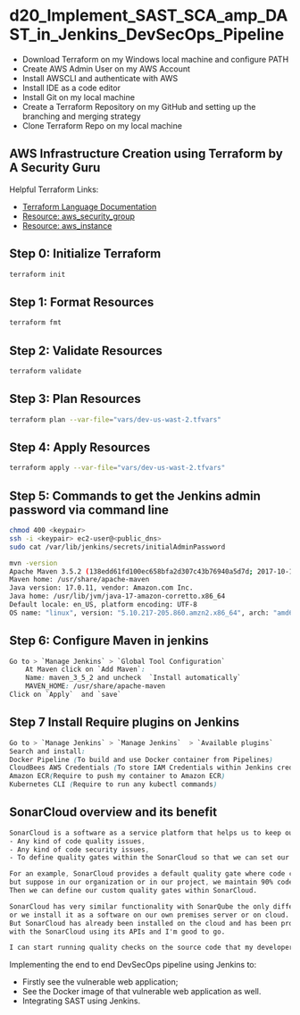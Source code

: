 # d20_Implement_SAST_SCA_amp_DAST_in_Jenkins_DevSecOps_Pipeline

- Download Terraform on my Windows local machine and configure PATH
- Create AWS Admin User on my AWS Account
- Install AWSCLI and authenticate with AWS
- Install IDE as a code editor
- Install Git on my local machine
- Create a Terraform Repository on my GitHub and setting up the branching and merging strategy
- Clone Terraform Repo on my local machine

## AWS Infrastructure Creation using Terraform by A Security Guru

Helpful Terraform Links:
- [Terraform Language Documentation](https://www.terraform.io/docs/language/index.html)
- [Resource: aws_security_group](https://registry.terraform.io/providers/hashicorp/aws/latest/docs/resources/security_group)
- [Resource: aws_instance](https://registry.terraform.io/providers/hashicorp/aws/latest/docs/resources/instance)

## Step 0: Initialize Terraform
```sh
terraform init
```

## Step 1: Format Resources
```sh
terraform fmt 
```

## Step 2: Validate Resources
```sh
terraform validate
```

## Step 3: Plan Resources
```sh
terraform plan --var-file="vars/dev-us-wast-2.tfvars"
```
## Step 4: Apply Resources
```sh
terraform apply --var-file="vars/dev-us-wast-2.tfvars"
```

## Step 5: Commands to get the Jenkins admin password via command line
```sh
chmod 400 <keypair>
ssh -i <keypair> ec2-user@<public_dns>
sudo cat /var/lib/jenkins/secrets/initialAdminPassword
```

```sh
mvn -version
Apache Maven 3.5.2 (138edd61fd100ec658bfa2d307c43b76940a5d7d; 2017-10-18T07:58:13Z)
Maven home: /usr/share/apache-maven
Java version: 17.0.11, vendor: Amazon.com Inc.
Java home: /usr/lib/jvm/java-17-amazon-corretto.x86_64
Default locale: en_US, platform encoding: UTF-8
OS name: "linux", version: "5.10.217-205.860.amzn2.x86_64", arch: "amd64", family: "unix"
```

## Step 6: Configure Maven in jenkins
```css
Go to > `Manage Jenkins` > `Global Tool Configuration`
    At Maven click on `Add Maven`:
    Name: maven_3_5_2 and uncheck  `Install automatically`
    MAVEN_HOME: /usr/share/apache-maven
Click on `Apply`  and `save`
```

## Step 7 Install Require plugins on Jenkins

```css
Go to > `Manage Jenkins` > `Manage Jenkins`  > `Available plugins`
Search and install:
Docker Pipeline (To build and use Docker container from Pipelines)
CloudBees AWS Credentials (To store IAM Credentials within Jenkins credentials API)
Amazon ECR(Require to push my container to Amazon ECR)
Kubernetes CLI (Require to run any kubectl commands)
```

## SonarCloud overview and its benefit
```css 
SonarCloud is a software as a service platform that helps us to keep our source code free from:
- Any kind of code quality issues, 
- Any kind of code security issues,
- To define quality gates within the SonarCloud so that we can set our standards as per the project or organization quality standards.

For an example, SonarCloud provides a default quality gate where code coverage is defined as 80%,
but suppose in our organization or in our project, we maintain 90% code coverage or unit test coverage for any code that we write.
Then we can define our custom quality gates within SonarCloud. 

SonarCloud has very similar functionality with SonarQube the only difference is that SonarQube generally we install it on our local system 
or we install it as a software on our own premises server or on cloud. 
But SonarCloud has already been installed on the cloud and has been provided as a service so that I can directly integrate my build system 
with the SonarCloud using its APIs and I'm good to go. 

I can start running quality checks on the source code that my developers are writing. 
```

Implementing the end to end DevSecOps pipeline using Jenkins to:
- Firstly see the vulnerable web application;
- See the Docker image of that vulnerable web application as well.
- Integrating SAST using Jenkins.


